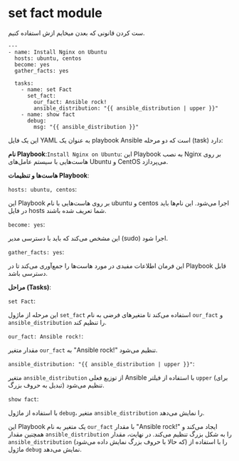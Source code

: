 # set fact module

ست کردن قانونی که بعدن میخایم ازش استفاده کنیم.
```
---
- name: Install Nginx on Ubuntu
  hosts: ubuntu, centos
  become: yes
  gather_facts: yes

  tasks:
    - name: set Fact
      set_fact:
        our_fact: Ansible rock!
        ansible_distribution: "{{ ansible_distribution | upper }}"
    - name: show fact
      debug:
        msg: "{{ ansible_distribution }}"
```



این یک فایل YAML به عنوان یک playbook Ansible است که دو مرحله (task) دارد:

**نام Playbook**:`Install Nginx on Ubuntu`: این Playbook به نصب Nginx بر روی هاست‌هایی با سیستم عامل‌های Ubuntu و CentOS می‌پردازد.

**هاست‌ها و تنظیمات Playbook**:

`hosts: ubuntu, centos`: 

این Playbook بر روی هاست‌هایی با نام ubuntu و centos اجرا می‌شود. این نام‌ها باید در فایل hosts شما تعریف شده باشند.

`become: yes`: 

این مشخص می‌کند که باید با دسترسی مدیر (sudo) اجرا شود.

`gather_facts: yes`:

این فرمان اطلاعات مفیدی در مورد هاست‌ها را جمع‌آوری می‌کند تا در Playbook قابل دسترسی باشد.

**مراحل (Tasks)**:

`set Fact`:

این مرحله از ماژول `set_fact` استفاده می‌کند تا متغیرهای فرضی به نام `our_fact` و `ansible_distribution` را تنظیم کند.

`our_fact: Ansible rock!`: 

مقدار متغیر `our_fact` به "Ansible rock!" تنظیم می‌شود.

`ansible_distribution: "{{ ansible_distribution | upper }}"`: 

متغیر `ansible_distribution` از توزیع فعلی Ansible با استفاده از فیلتر `upper` (برای تبدیل به حروف بزرگ) تنظیم می‌شود.

`show fact`:

با استفاده از ماژول `debug`، متغیر `ansible_distribution` را نمایش می‌دهد.


این Playbook یک متغیر به نام `our_fact` با مقدار "Ansible rock!" ایجاد می‌کند و همچنین مقدار `ansible_distribution` را به شکل بزرگ تنظیم می‌کند. در نهایت، مقدار `ansible_distribution` (که حالا با حروف بزرگ نمایش داده می‌شود) را با استفاده از ماژول `debug` نمایش می‌دهد.

